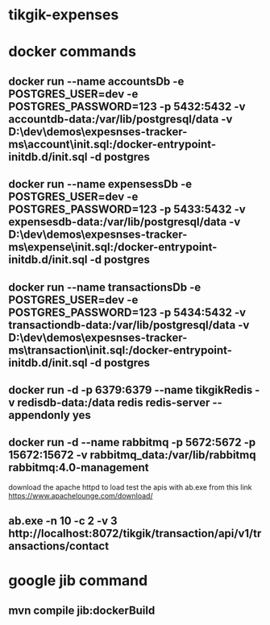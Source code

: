 # tikgik-expenses

# docker commands
docker run --name accountsDb -e POSTGRES_USER=dev -e POSTGRES_PASSWORD=123 -p 5432:5432 -v accountdb-data:/var/lib/postgresql/data -v D:\dev\demos\expesnses-tracker-ms\account\init.sql:/docker-entrypoint-initdb.d/init.sql -d postgres
---
docker run --name expensessDb -e POSTGRES_USER=dev -e POSTGRES_PASSWORD=123 -p 5433:5432 -v expensesdb-data:/var/lib/postgresql/data -v D:\dev\demos\expesnses-tracker-ms\expense\init.sql:/docker-entrypoint-initdb.d/init.sql -d postgres
---
docker run --name transactionsDb -e POSTGRES_USER=dev -e POSTGRES_PASSWORD=123 -p 5434:5432 -v transactiondb-data:/var/lib/postgresql/data -v D:\dev\demos\expesnses-tracker-ms\transaction\init.sql:/docker-entrypoint-initdb.d/init.sql -d postgres
---
docker run -d -p 6379:6379 --name tikgikRedis  -v redisdb-data:/data redis redis-server --appendonly yes
---

[//]: # (docker run -d --name rabbitmq -p 5672:5672 -p 15672:15672 rabbitmq:4.0-management)
docker run -d --name rabbitmq -p 5672:5672 -p 15672:15672 -v rabbitmq_data:/var/lib/rabbitmq rabbitmq:4.0-management
---
download the apache httpd to load test the apis with ab.exe from this link
https://www.apachelounge.com/download/

ab.exe -n 10 -c 2 -v 3 http://localhost:8072/tikgik/transaction/api/v1/transactions/contact
---
# google jib command
mvn compile jib:dockerBuild
---